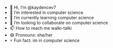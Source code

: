 - 👋 Hi, I’m @kaydencev7
- 👀 I’m interested in computer science
- 🌱 I’m currently learning computer science
- 💞️ I’m looking to collaborate on computer science
- 📫 How to reach me walki-talki
- 😄 Pronouns: she/her
- ⚡ Fun fact: im in computer science

<!---
kaydencev7/kaydencev7 is a ✨ special ✨ repository because its `README.md` (this file) appears on your GitHub profile.
You can click the Preview link to take a look at your changes.
--->
